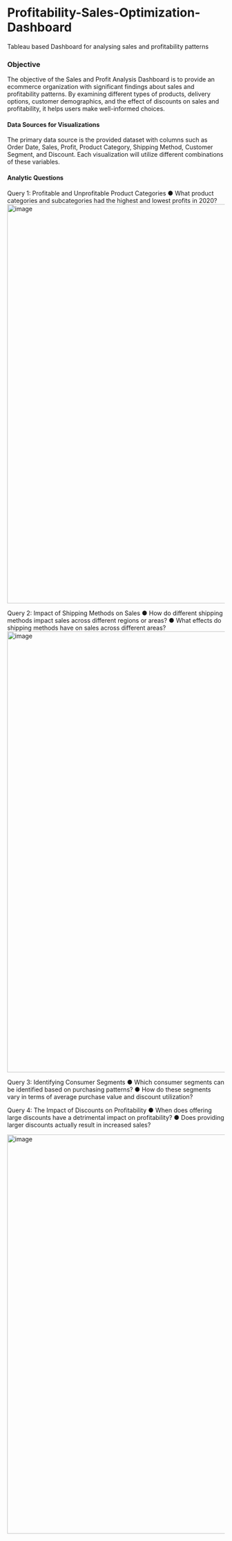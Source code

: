 # Profitability-Sales-Optimization-Dashboard
Tableau based Dashboard for analysing sales and profitability patterns

### Objective
The objective of the Sales and Profit Analysis Dashboard is to provide an ecommerce organization with significant findings about sales and profitability patterns. By examining different types of products, delivery options, customer demographics, and the effect of discounts on sales and profitability, it helps users make well-informed choices.

#### Data Sources for Visualizations
The primary data source is the provided dataset with columns such as Order Date, Sales, Profit, Product Category, Shipping Method, Customer Segment, and Discount. Each visualization will utilize different combinations of these variables.

#### Analytic Questions
Query 1: Profitable and Unprofitable Product Categories
● What product categories and subcategories had the highest and lowest profits in 2020?
<img width="925" alt="image" src="https://github.com/user-attachments/assets/ee8dcd37-8df7-4cbc-a555-69bdf020e3f0" />

Query 2: Impact of Shipping Methods on Sales
● How do different shipping methods impact sales across different regions or areas?
● What effects do shipping methods have on sales across different areas?
<img width="1022" alt="image" src="https://github.com/user-attachments/assets/1d1210fd-8bd6-4a1c-a6de-d74ae1412017" />

Query 3: Identifying Consumer Segments
● Which consumer segments can be identified based on purchasing patterns?
● How do these segments vary in terms of average purchase value and discount
utilization?

Query 4: The Impact of Discounts on Profitability
● When does offering large discounts have a detrimental impact on profitability?
● Does providing larger discounts actually result in increased sales?

<img width="925" alt="image" src="https://github.com/user-attachments/assets/e678ff86-6044-4884-aa7b-69c01958d2f1" />



